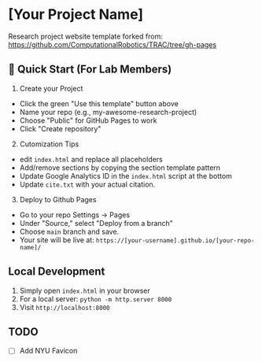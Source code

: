 # [Your Project Name]

Research project website template forked from: https://github.com/ComputationalRobotics/TRAC/tree/gh-pages

## 🚀 Quick Start (For Lab Members)
1. Create your Project 
- Click the green "Use this template" button above
- Name your repo (e.g., my-awesome-research-project)
- Choose "Public" for GitHub Pages to work
- Click "Create repository"

2. Cutomization Tips
- edit `index.html` and replace all placeholders
- Add/remove sections by copying the section template pattern
- Update Google Analytics ID in the `index.html` script at the bottom
- Update `cite.txt` with your actual citation.

3. Deploy to Github Pages
- Go to your repo Settings -> Pages
- Under "Source," select "Deploy from a branch"
- Choose `main` branch and save.
- Your site will be live at: `https://[your-username].github.io/[your-repo-name]/`

## Local Development

1. Simply open `index.html` in your browser
2. For a local server: `python -m http.server 8000`
3. Visit `http://localhost:8000`

## TODO
- [ ] Add NYU Favicon
